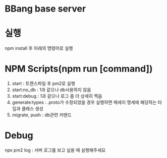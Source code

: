 # BBang base server

# 실행

npm install 후 아래의 명령어로 실행

# NPM Scripts(npm run [command])

1. start : 트랜스파일 후 pm2로 실행
2. start:no_db : 1과 같으나 db사용하지 않음
3. start:debug : 1과 같으나 로그 좀 더 상세히 찍음
4. generate:types : .proto가 수정되었을 경우 실행하면 메세지 명세에 해당하는 타입과 클래스 생성
5. migrate, push : db관련 커맨드

# Debug

npx pm2 log : 서버 로그를 보고 싶을 때 실행해주세요
